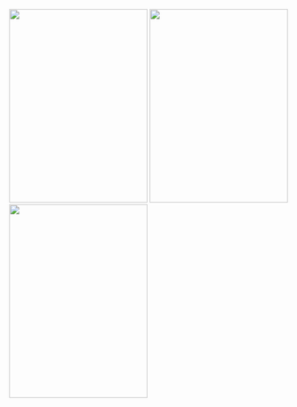 

<img src="https://user-images.githubusercontent.com/76006989/125733606-98d66350-a97d-4560-ada6-177e5af49ee0.png" width="250" height="350" />
<img src="https://user-images.githubusercontent.com/76006989/125733611-f907f6ff-48c4-47d2-a9fb-14508f4f4269.png" width="250" height="350" />
<img src="https://user-images.githubusercontent.com/76006989/125733616-827a327d-e5f2-404a-a811-052e493f3f8e.png" width="250" height="350" />
